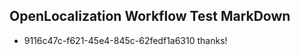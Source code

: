 ## OpenLocalization Workflow Test MarkDown
* 9116c47c-f621-45e4-845c-62fedf1a6310 thanks!

<!--HONumber=Jan17_HO1-->


